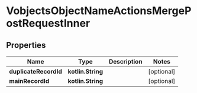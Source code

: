 
# VobjectsObjectNameActionsMergePostRequestInner

## Properties
| Name | Type | Description | Notes |
| ------------ | ------------- | ------------- | ------------- |
| **duplicateRecordId** | **kotlin.String** |  |  [optional] |
| **mainRecordId** | **kotlin.String** |  |  [optional] |



